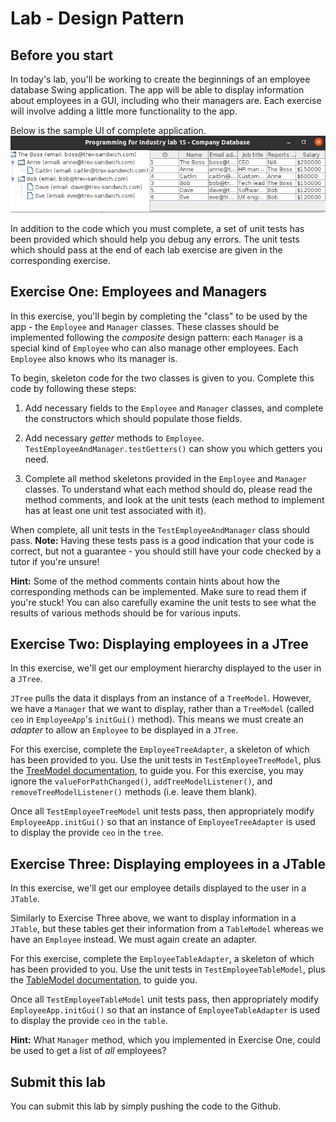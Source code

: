 Lab - Design Pattern
==========

Before you start
----------
In today's lab, you'll be working to create the beginnings of an employee database Swing application. The app will be able to display information about employees in a GUI, including who their managers are. Each exercise will involve adding a little more functionality to the app.

Below is the sample UI of complete application.
![CompanyDB](../image/companydb.png)

In addition to the code which you must complete, a set of unit tests has been provided which should help you debug any errors. The unit tests which should pass at the end of each lab exercise are given in the corresponding exercise.


## Exercise One: Employees and Managers
In this exercise, you'll begin by completing the "class" to be used by the app - the `Employee` and `Manager` classes. These classes should be implemented following the *composite* design pattern: each `Manager` is a special kind of `Employee` who can also manage other employees. Each `Employee` also knows who its manager is.

To begin, skeleton code for the two classes is given to you. Complete this code by following these steps:

1. Add necessary fields to the `Employee` and `Manager` classes, and complete the constructors which should populate those fields.

2. Add necessary *getter* methods to `Employee`. `TestEmployeeAndManager.testGetters()` can show you which getters you need.

3. Complete all method skeletons provided in the `Employee` and `Manager` classes. To understand what each method should do, please read the method comments, and look at the unit tests (each method to implement has at least one unit test associated with it).

When complete, all unit tests in the `TestEmployeeAndManager` class should pass. **Note:** Having these tests pass is a good indication that your code is correct, but not a guarantee - you should still have your code checked by a tutor if you're unsure!

**Hint:** Some of the method comments contain hints about how the corresponding methods can be implemented. Make sure to read them if you're stuck! You can also carefully examine the unit tests to see what the results of various methods should be for various inputs.


## Exercise Two: Displaying employees in a JTree
In this exercise, we'll get our employment hierarchy displayed to the user in a `JTree`.

`JTree` pulls the data it displays from an instance of a `TreeModel`. However, we have a `Manager` that we want to display, rather than a `TreeModel` (called `ceo` in `EmployeeApp`'s `initGui()` method). This means we must create an *adapter* to allow an `Employee` to be displayed in a `JTree`.

For this exercise, complete the `EmployeeTreeAdapter`, a skeleton of which has been provided to you. Use the unit tests in `TestEmployeeTreeModel`, plus the [TreeModel documentation](https://docs.oracle.com/en/java/javase/11/docs/api/java.desktop/javax/swing/tree/TreeModel.html), to guide you. For this exercise, you may ignore the `valueForPathChanged()`, `addTreeModelListener()`, and `removeTreeModelListener()` methods (i.e. leave them blank).

Once all `TestEmployeeTreeModel` unit tests pass, then appropriately modify `EmployeeApp.initGui()` so that an instance of `EmployeeTreeAdapter` is used to display the provide `ceo` in the `tree`.


## Exercise Three: Displaying employees in a JTable
In this exercise, we'll get our employee details displayed to the user in a `JTable`.

Similarly to Exercise Three above, we want to display information in a `JTable`, but these tables get their information from a `TableModel` whereas we have an `Employee` instead. We must again create an adapter.

For this exercise, complete the `EmployeeTableAdapter`, a skeleton of which has been provided to you. Use the unit tests in `TestEmployeeTableModel`, plus the [TableModel documentation](https://docs.oracle.com/en/java/javase/11/docs/api/java.desktop/javax/swing/table/TableModel.html), to guide you.

Once all `TestEmployeeTableModel` unit tests pass, then appropriately modify `EmployeeApp.initGui()` so that an instance of `EmployeeTableAdapter` is used to display the provide `ceo` in the `table`.

**Hint:** What `Manager` method, which you implemented in Exercise One, could be used to get a list of *all* employees?



Submit this lab
------------------
You can submit this lab by simply pushing the code to the Github. 
